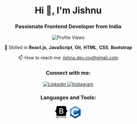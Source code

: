 <!-- Introduction -->
<h1 align="center">Hi 👋, I'm Jishnu</h1>
<h3 align="center">Passionate Frontend Developer from India</h3>

<!-- Profile Views Badge -->
<p align="center">
  <img src="https://komarev.com/ghpvc/?username=jishnu0712&label=Profile%20views&color=0e75b6&style=flat" alt="Profile Views" />
</p>

<!-- Skills -->
<p align="center">
  🌱 Skilled in <strong>React.js</strong>, <strong>JavaScript</strong>, <strong>Git</strong>, <strong>HTML</strong>, <strong>CSS</strong>, <strong>Bootstrap</strong>
</p>

<!-- Contact Information -->
<p align="center">
  📫 How to reach me: <a href="mailto:jishnu.dev.roy@gmail.com">jishnu.dev.roy@gmail.com</a>
</p>

<!-- Connect with me -->
<h3 align="center">Connect with me:</h3>
<p align="center">
  <a href="https://linkedin.com/in/jishnu-dev-roy-a087b0232" target="_blank">
    <img src="https://raw.githubusercontent.com/rahuldkjain/github-profile-readme-generator/master/src/images/icons/Social/linked-in-alt.svg" alt="LinkedIn" height="30" width="40" />
  </a>
  <a href="https://instagram.com/jishnu_dev_roy" target="_blank">
    <img src="https://raw.githubusercontent.com/rahuldkjain/github-profile-readme-generator/master/src/images/icons/Social/instagram.svg" alt="Instagram" height="30" width="40" />
  </a>
</p>

<!-- Languages and Tools -->
<h3 align="center">Languages and Tools:</h3>
<p align="center">
  <img src="https://raw.githubusercontent.com/devicons/devicon/master/icons/bootstrap/bootstrap-plain-wordmark.svg" alt="Bootstrap" width="40" height="40" />
  <img src="https://raw.githubusercontent.com/devicons/devicon/master/icons/c/c-original.svg" alt="C" width="40" height="40" />
  <!-- Add more icons here as needed -->
</p>

<!-- Additional content or statistics can be added here -->

